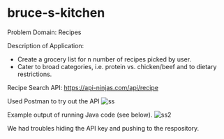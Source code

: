 # bruce-s-kitchen 

Problem Domain: Recipes 

Description of Application:
- Create a grocery list for n number of recipes picked by user.
- Cater to broad categories, i.e. protein vs. chicken/beef and to dietary restrictions.

Recipe Search API: https://api-ninjas.com/api/recipe

Used Postman to try out the API
![ss](https://github.com/shaaaaame/bruce-s-kitchen/assets/144577778/14b6782f-d99e-4293-a795-3a1b6906dba4)

Example output of running Java code (see below).
![ss2](https://github.com/shaaaaame/bruce-s-kitchen/assets/144577778/f434c1c6-8f4b-4660-91a2-12387c69a4af)

We had troubles hiding the API key and pushing to the respository.
